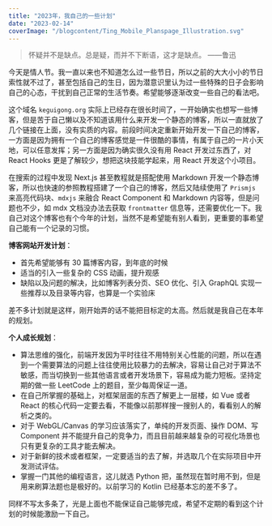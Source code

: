```yaml
---
title: "2023年，我自己的一些计划"
date: "2023-02-14"
coverImage: "/blogcontent/Ting_Mobile_Planspage_Illustration.svg"
---
```


> 怀疑并不是缺点。总是疑，而并不下断语，这才是缺点。 ——鲁迅

今天是情人节。我一直以来也不知道怎么过一些节日，所以之前的大大小小的节日索性就不过了，甚至包括自己的生日，因为潜意识里认为过一些特殊的日子会影响自己的心态，干扰到自己正常的生活节奏。希望能够逐渐改变一些自己的看法吧。

这个域名 `keguigong.org` 实际上已经存在很长时间了，一开始确实也想写一些博客，但是苦于自己懒以及不知道该用什么来开发一个静态的博客，所以一直就放了几个链接在上面，没有实质的内容。前段时间决定重新开始开发一下自己的博客，一方面是因为拥有一个自己的博客感觉是一件很酷的事情，有属于自己的一片小天地，可以任意发挥；另一方面是因为确实很久没有用 React 开发过东西了，对 React Hooks 更是了解较少，想把这块技能学起来，用 React 开发这个小项目。

在搜索的过程中发现 Next.js 甚至教程就是搭配使用 Markdown 开发一个静态博客，所以也快速的参照教程搭建了一个自己的博客，然后又陆续使用了 `Prismjs` 来高亮代码块、`mdxjs` 来融合 React Component 和 Markdown 内容等，但是问题也不少，如 mdx 文档没办法去获取 `frontmatter` 信息等，还需要优化一下。我自己对这个博客也有个今年的计划，当然不是希望能有别人看到，更重要的事希望自己能有一个记录的习惯。

**博客网站开发计划**：

- 首先希望能够有 30 篇博客内容，到年底的时候
- 适当的引入一些复杂的 CSS 动画，提升观感
- 缺陷以及问题的解决，比如博客列表分页、SEO 优化、引入 GraphQL 实现一些推荐以及目录等内容，也算是一个实验床

差不多计划就是这样，刚开始弄的话不能把目标定的太高。然后就是我自己在本年的规划。

**个人成长规划**：

- 算法思维的强化，前端开发因为平时往往不用特别关心性能的问题，所以在遇到一个需要算法的问题上往往使用比较暴力的去解决，容易让自己对于算法不敏感，而当切换到一些其他语言或者开发场景下，容易成为能力短板。坚持定期的做一些 LeetCode 上的题目，至少每周保证一道。
- 在自己所掌握的基础上，对框架层面的东西了解更上一层楼，如 Vue 或者 React 的核心代码一定要去看，不能像以前那样搜一搜别人的，看看别人的解析之类的。
- 对于 WebGL/Canvas 的学习应该落实了，单纯的开发页面、操作 DOM、写 Component 并不能提升自己的竞争力，而且目前越来越复杂的可视化场景也只有更复杂的工具才能去解决。
- 对于新鲜的技术或者框架，一定要适当的去了解，并选取几个在实际项目中开发测试评估。
- 掌握一门其他的编程语言，这儿就选 Python 把，虽然现在暂时用不到，但是用来刷算法题也是极好的。以前学习的 Kotlin 已经基本忘的差不多了。

同样不写太多条了，光是上面也不能保证自己能够完成，希望不定期的看到这个计划的时候能激励一下自己。
